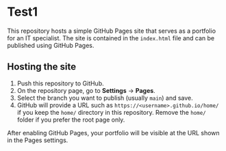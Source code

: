 # Test1

This repository hosts a simple GitHub Pages site that serves as a portfolio for an IT specialist. The site is contained in the `index.html` file and can be published using GitHub Pages.

## Hosting the site

1. Push this repository to GitHub.
2. On the repository page, go to **Settings** → **Pages**.
3. Select the branch you want to publish (usually `main`) and save.
4. GitHub will provide a URL such as `https://<username>.github.io/home/` if you keep the `home/` directory in this repository. Remove the `home/` folder if you prefer the root page only.

After enabling GitHub Pages, your portfolio will be visible at the URL shown in the Pages settings.

